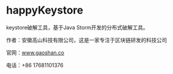 # happyKeystore
keystore破解工具，基于Java Storm开发的分布式破解工具。


作者：安徽高山科技有限公司，这是一家专注于区块链研发的科技公司

官网：www.gaoshan.co

电话：+86 17681101376
